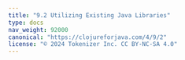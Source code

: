 ```yaml
---
title: "9.2 Utilizing Existing Java Libraries"
type: docs
nav_weight: 92000
canonical: "https://clojureforjava.com/4/9/2"
license: "© 2024 Tokenizer Inc. CC BY-NC-SA 4.0"
---
```

